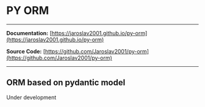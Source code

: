 # PY ORM

---
**Documentation:** [https://jaroslav2001.github.io/py-orm](https://jaroslav2001.github.io/py-orm)

**Source Code:** [https://github.com/Jaroslav2001/py-orm](https://github.com/Jaroslav2001/py-orm)

---

## ORM based on pydantic model

Under development